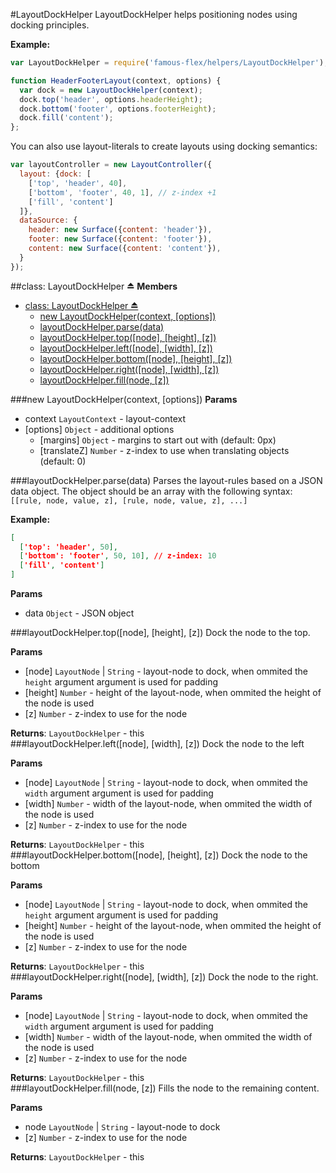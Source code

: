 <a name="module_LayoutDockHelper"></a>
#LayoutDockHelper
LayoutDockHelper helps positioning nodes using docking principles.

**Example:**

```javascript
var LayoutDockHelper = require('famous-flex/helpers/LayoutDockHelper');

function HeaderFooterLayout(context, options) {
  var dock = new LayoutDockHelper(context);
  dock.top('header', options.headerHeight);
  dock.bottom('footer', options.footerHeight);
  dock.fill('content');
};
```

You can also use layout-literals to create layouts using docking semantics:

```javascript
var layoutController = new LayoutController({
  layout: {dock: [
    ['top', 'header', 40],
    ['bottom', 'footer', 40, 1], // z-index +1
    ['fill', 'content']
  ]},
  dataSource: {
    header: new Surface({content: 'header'}),
    footer: new Surface({content: 'footer'}),
    content: new Surface({content: 'content'}),
  }
});
```

<a name="exp_module_LayoutDockHelper"></a>
##class: LayoutDockHelper ⏏
**Members**

* [class: LayoutDockHelper ⏏](#exp_module_LayoutDockHelper)
  * [new LayoutDockHelper(context, [options])](#exp_new_module_LayoutDockHelper)
  * [layoutDockHelper.parse(data)](#module_LayoutDockHelper#parse)
  * [layoutDockHelper.top([node], [height], [z])](#module_LayoutDockHelper#top)
  * [layoutDockHelper.left([node], [width], [z])](#module_LayoutDockHelper#left)
  * [layoutDockHelper.bottom([node], [height], [z])](#module_LayoutDockHelper#bottom)
  * [layoutDockHelper.right([node], [width], [z])](#module_LayoutDockHelper#right)
  * [layoutDockHelper.fill(node, [z])](#module_LayoutDockHelper#fill)

<a name="exp_new_module_LayoutDockHelper"></a>
###new LayoutDockHelper(context, [options])
**Params**

- context `LayoutContext` - layout-context  
- \[options\] `Object` - additional options  
  - \[margins\] `Object` - margins to start out with (default: 0px)  
  - \[translateZ\] `Number` - z-index to use when translating objects (default: 0)  

<a name="module_LayoutDockHelper#parse"></a>
###layoutDockHelper.parse(data)
Parses the layout-rules based on a JSON data object.
The object should be an array with the following syntax:
`[[rule, node, value, z], [rule, node, value, z], ...]`

**Example:**

```JSON
[
  ['top': 'header', 50],
  ['bottom': 'footer', 50, 10], // z-index: 10
  ['fill', 'content']
]
```

**Params**

- data `Object` - JSON object  

<a name="module_LayoutDockHelper#top"></a>
###layoutDockHelper.top([node], [height], [z])
Dock the node to the top.

**Params**

- \[node\] `LayoutNode` | `String` - layout-node to dock, when ommited the `height` argument argument is used for padding  
- \[height\] `Number` - height of the layout-node, when ommited the height of the node is used  
- \[z\] `Number` - z-index to use for the node  

**Returns**: `LayoutDockHelper` - this  
<a name="module_LayoutDockHelper#left"></a>
###layoutDockHelper.left([node], [width], [z])
Dock the node to the left

**Params**

- \[node\] `LayoutNode` | `String` - layout-node to dock, when ommited the `width` argument argument is used for padding  
- \[width\] `Number` - width of the layout-node, when ommited the width of the node is used  
- \[z\] `Number` - z-index to use for the node  

**Returns**: `LayoutDockHelper` - this  
<a name="module_LayoutDockHelper#bottom"></a>
###layoutDockHelper.bottom([node], [height], [z])
Dock the node to the bottom

**Params**

- \[node\] `LayoutNode` | `String` - layout-node to dock, when ommited the `height` argument argument is used for padding  
- \[height\] `Number` - height of the layout-node, when ommited the height of the node is used  
- \[z\] `Number` - z-index to use for the node  

**Returns**: `LayoutDockHelper` - this  
<a name="module_LayoutDockHelper#right"></a>
###layoutDockHelper.right([node], [width], [z])
Dock the node to the right.

**Params**

- \[node\] `LayoutNode` | `String` - layout-node to dock, when ommited the `width` argument argument is used for padding  
- \[width\] `Number` - width of the layout-node, when ommited the width of the node is used  
- \[z\] `Number` - z-index to use for the node  

**Returns**: `LayoutDockHelper` - this  
<a name="module_LayoutDockHelper#fill"></a>
###layoutDockHelper.fill(node, [z])
Fills the node to the remaining content.

**Params**

- node `LayoutNode` | `String` - layout-node to dock  
- \[z\] `Number` - z-index to use for the node  

**Returns**: `LayoutDockHelper` - this  
